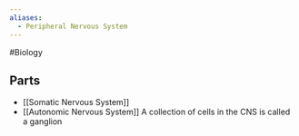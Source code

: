 ```yaml
---
aliases:
  - Peripheral Nervous System
---
```

#Biology
## Parts
* [[Somatic Nervous System]]
* [[Autonomic Nervous System]]
A collection of cells in the CNS is called a ganglion